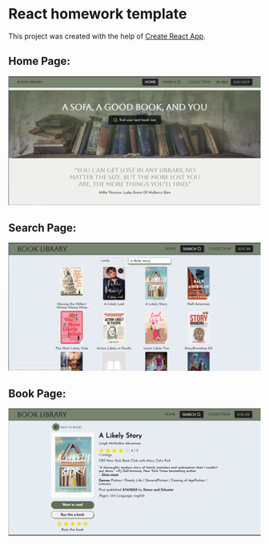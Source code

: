 # React homework template

This project was created with the help of
[Create React App](https://github.com/facebook/create-react-app).

## Home Page:

![Home Page](./assets/home.png)

## Search Page:

![Search Page](./assets/search.png)

## Book Page:

![Book Page](./assets/bookpage.png)
